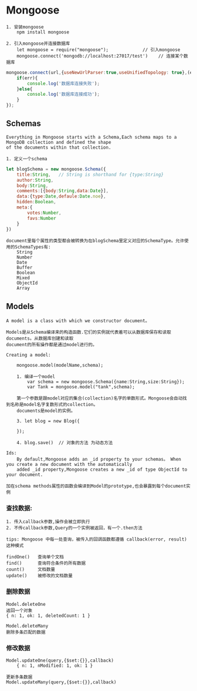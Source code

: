 # Mongoose
    
    1. 安装mongoose
        npm install mongoose
    
    2. 引入mongoose并连接数据库
        let mongoose = require("mongoose");             // 引入mongoose
        mongoose.connect('mongodb://localhost:27017/test')    // 连接某个数据库
```js
mongoose.connect(url,{useNewUrlParser:true,useUnifiedTopology: true},(err) => {
    if(err){
        console.log('数据库连接失败');
    }else{
        console.log('数据库连接成功');
    }
});
```   
    
## Schemas

    Everything in Mongoose starts with a Schema,Each schema maps to a MongoDB collection and defined the shape
    of the documents within that collection.
    
    1. 定义一个schema
```js
let blogSchema = new mongoose.Schema({
    title:String,   // String is shorthand for {type:String}
    author:String,
    body:String,
    comments:[{body:String,data:Date}],
    data:{type:Date,defaule:Date.noe},
    hidden:Boolean,
    meta:{
        votes:Number,
        favs:Number
    }
})
```
	document里每个属性的类型都会被转换为在blogSchema里定义对应的SchemaType。允许使用的SchemaTypes有:
		String
		Number
		Date
		Buffer
		Boolean
		Mixed
		ObjectId
		Array

## Models
    
    A model is a class with which we constructor document。
    
	Models是从Schema编译来的构造函数.它们的实例就代表着可以从数据库保存和读取documents。从数据库创建和读取
	document的所有操作都是通过model进行的。
	
	Creating a model:

        mongoose.model(modelName,schema);
        
        1. 编译一个model
            var schema = new mongoose.Schema({name:String,size:String});
            var Tank = mongoose.model("tank",schema);
            
        第一个参数是跟model对应的集合(collection)名字的单数形式。Mongoose会自动找到名称是model名字复数形式的collection。
        documents是model的实例。
        
        3. let blog = new Blog({
            
        });
        
        4. blog.save()  // 对象的方法 为动态方法
    
    Ids:
        By default,Mongoose adds an _id property to your schemas。 When you create a new document with the automatically
        added _id property,Mongoose creates a new _id of type ObjectId to your document.
    
    加在schema methods属性的函数会编译到Model的prototype,也会暴露到每个document实例
    
### 查找数据:

    1. 传入callback参数,操作会被立即执行
    2. 不传callback参数,Query的一个实例被返回，有一个.then方法
    
    tips: Mongoose 中每一处查询，被传入的回调函数都遵循 callback(error, result) 这种模式
    
    findOne()   查询单个文档
    find()      查询符合条件的所有数据
	count()		文档数量
	update()	被修改的文档数量
    
### 删除数据

    Model.deleteOne 
    返回一个对象 
    { n: 1, ok: 1, deletedCount: 1 }   
    
    Model.deleteMany
    删除多条匹配的数据
    
### 修改数据
    
    Model.updateOne(query,{$set:{}},callback)
        { n: 1, nModified: 1, ok: 1 }
    
    更新多条数据
    Model.updateMany(query,{$set:{}},callback)